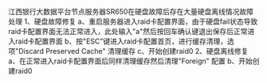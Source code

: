江西银行大数据平台节点服务器SR650在硬盘故障后存在大量硬盘离线情况故障处理
1、硬盘故障修复
    a、重启服务器进入raid卡配置界面，由于硬盘fail状态导致raid卡配置界面无法正常进入，此处输入"a"然后按回车确认键退出保存后正常进入raid卡配置界面
    b、按"ESC"键进入raid卡配置首页，进行缓存清理，选项"Discard Preserved Cache" 清理缓存
    c、开始创建raid0
2、硬盘离线修复
    a、在正常进入raid卡配置界面后同样清理缓存然后清理"Foreign" 配置
    b、开始创建raid0